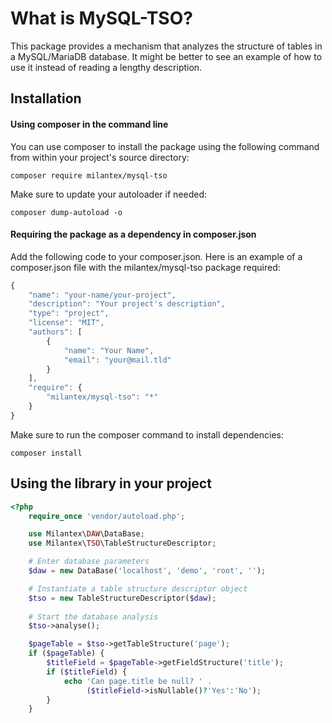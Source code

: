 # What is MySQL-TSO?
This package provides a mechanism that analyzes the structure of tables in a MySQL/MariaDB database. It might be better to see an example of how to use it instead of reading a lengthy description.

## Installation
#### Using composer in the command line
You can use composer to install the package using the following command from within your project's source directory:

`composer require milantex/mysql-tso`

Make sure to update your autoloader if needed:

`composer dump-autoload -o`

#### Requiring the package as a dependency in composer.json
Add the following code to your composer.json. Here is an example of a composer.json file with the milantex/mysql-tso package required:

```javascript
{
    "name": "your-name/your-project",
    "description": "Your project's description",
    "type": "project",
    "license": "MIT",
    "authors": [
        {
            "name": "Your Name",
            "email": "your@mail.tld"
        }
    ],
    "require": {
        "milantex/mysql-tso": "*"
    }
}
```

Make sure to run the composer command to install dependencies:

`composer install`

## Using the library in your project

```php
<?php
    require_once 'vendor/autoload.php';

    use Milantex\DAW\DataBase;
    use Milantex\TSO\TableStructureDescriptor;

    # Enter database parameters
    $daw = new DataBase('localhost', 'demo', 'root', '');

    # Instantiate a table structure descriptor object
    $tso = new TableStructureDescriptor($daw);
		
    # Start the database analysis
    $tso->analyse();

    $pageTable = $tso->getTableStructure('page');
    if ($pageTable) {
        $titleField = $pageTable->getFieldStructure('title');
        if ($titleField) {
            echo 'Can page.title be null? ' .
                 ($titleField->isNullable()?'Yes':'No');
        }
    }
```
